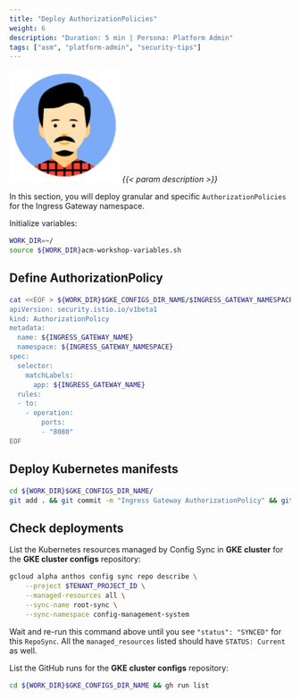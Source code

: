 ```yaml
---
title: "Deploy AuthorizationPolicies"
weight: 6
description: "Duration: 5 min | Persona: Platform Admin"
tags: ["asm", "platform-admin", "security-tips"]
---
```

![Platform Admin](/images/platform-admin.png)
_{{< param description >}}_

In this section, you will deploy granular and specific `AuthorizationPolicies` for the Ingress Gateway namespace.

Initialize variables:
```Bash
WORK_DIR=~/
source ${WORK_DIR}acm-workshop-variables.sh
```

## Define AuthorizationPolicy

```Bash
cat <<EOF > ${WORK_DIR}$GKE_CONFIGS_DIR_NAME/$INGRESS_GATEWAY_NAMESPACE/authorizationpolicy_ingress-gateway.yaml
apiVersion: security.istio.io/v1beta1
kind: AuthorizationPolicy
metadata:
  name: ${INGRESS_GATEWAY_NAME}
  namespace: ${INGRESS_GATEWAY_NAMESPACE}
spec:
  selector:
    matchLabels:
      app: ${INGRESS_GATEWAY_NAME}
  rules:
  - to:
    - operation:
        ports:
        - "8080"
EOF
```

## Deploy Kubernetes manifests

```Bash
cd ${WORK_DIR}$GKE_CONFIGS_DIR_NAME/
git add . && git commit -m "Ingress Gateway AuthorizationPolicy" && git push origin main
```

## Check deployments

List the Kubernetes resources managed by Config Sync in **GKE cluster** for the **GKE cluster configs** repository:
```Bash
gcloud alpha anthos config sync repo describe \
    --project $TENANT_PROJECT_ID \
    --managed-resources all \
    --sync-name root-sync \
    --sync-namespace config-management-system
```
Wait and re-run this command above until you see `"status": "SYNCED"` for this `RepoSync`. All the `managed_resources` listed should have `STATUS: Current` as well.

List the GitHub runs for the **GKE cluster configs** repository:
```Bash
cd ${WORK_DIR}$GKE_CONFIGS_DIR_NAME && gh run list
```